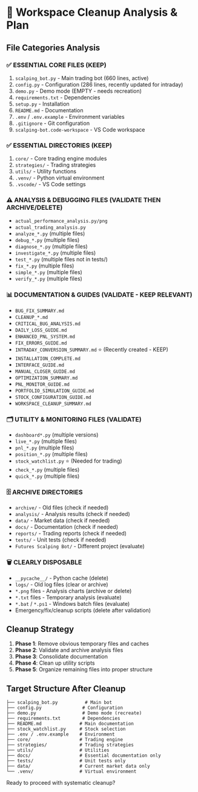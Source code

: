 # 🧹 Workspace Cleanup Analysis & Plan

## File Categories Analysis

### ✅ **ESSENTIAL CORE FILES (KEEP)**
1. `scalping_bot.py` - Main trading bot (660 lines, active)
2. `config.py` - Configuration (286 lines, recently updated for intraday)
3. `demo.py` - Demo mode (EMPTY - needs recreation)
4. `requirements.txt` - Dependencies
5. `setup.py` - Installation
6. `README.md` - Documentation
7. `.env` / `.env.example` - Environment variables
8. `.gitignore` - Git configuration
9. `scalping-bot.code-workspace` - VS Code workspace

### ✅ **ESSENTIAL DIRECTORIES (KEEP)**
1. `core/` - Core trading engine modules
2. `strategies/` - Trading strategies 
3. `utils/` - Utility functions
4. `.venv/` - Python virtual environment
5. `.vscode/` - VS Code settings

### ⚠️ **ANALYSIS & DEBUGGING FILES (VALIDATE THEN ARCHIVE/DELETE)**
- `actual_performance_analysis.py/png`
- `actual_trading_analysis.py`
- `analyze_*.py` (multiple files)
- `debug_*.py` (multiple files)
- `diagnose_*.py` (multiple files)
- `investigate_*.py` (multiple files)
- `test_*.py` (multiple files not in tests/)
- `fix_*.py` (multiple files)
- `simple_*.py` (multiple files)
- `verify_*.py` (multiple files)

### 📊 **DOCUMENTATION & GUIDES (VALIDATE - KEEP RELEVANT)**
- `BUG_FIX_SUMMARY.md`
- `CLEANUP_*.md`
- `CRITICAL_BUG_ANALYSIS.md`
- `DAILY_LOSS_GUIDE.md`
- `ENHANCED_PNL_SYSTEM.md`
- `FIX_ERRORS_GUIDE.md`
- `INTRADAY_CONVERSION_SUMMARY.md` ⭐ (Recently created - KEEP)
- `INSTALLATION_COMPLETE.md`
- `INTERFACE_GUIDE.md`
- `MANUAL_CLOSER_GUIDE.md`
- `OPTIMIZATION_SUMMARY.md`
- `PNL_MONITOR_GUIDE.md`
- `PORTFOLIO_SIMULATION_GUIDE.md`
- `STOCK_CONFIGURATION_GUIDE.md`
- `WORKSPACE_CLEANUP_SUMMARY.md`

### 🗂️ **UTILITY & MONITORING FILES (VALIDATE)**
- `dashboard*.py` (multiple versions)
- `live_*.py` (multiple files)
- `pnl_*.py` (multiple files)
- `position_*.py` (multiple files)
- `stock_watchlist.py` ⭐ (Needed for trading)
- `check_*.py` (multiple files)
- `quick_*.py` (multiple files)

### 🗄️ **ARCHIVE DIRECTORIES**
- `archive/` - Old files (check if needed)
- `analysis/` - Analysis results (check if needed)
- `data/` - Market data (check if needed)
- `docs/` - Documentation (check if needed)
- `reports/` - Trading reports (check if needed)
- `tests/` - Unit tests (check if needed)
- `Futures Scalping Bot/` - Different project (evaluate)

### 🗑️ **CLEARLY DISPOSABLE**
- `__pycache__/` - Python cache (delete)
- `logs/` - Old log files (clear or archive)
- `*.png` files - Analysis charts (archive or delete)
- `*.txt` files - Temporary analysis (evaluate)
- `*.bat` / `*.ps1` - Windows batch files (evaluate)
- Emergency/fix/cleanup scripts (delete after validation)

## Cleanup Strategy
1. **Phase 1**: Remove obvious temporary files and caches
2. **Phase 2**: Validate and archive analysis files  
3. **Phase 3**: Consolidate documentation
4. **Phase 4**: Clean up utility scripts
5. **Phase 5**: Organize remaining files into proper structure

## Target Structure After Cleanup
```
├── scalping_bot.py          # Main bot
├── config.py               # Configuration  
├── demo.py                 # Demo mode (recreate)
├── requirements.txt        # Dependencies
├── README.md              # Main documentation
├── stock_watchlist.py     # Stock selection
├── .env / .env.example    # Environment
├── core/                  # Trading engine
├── strategies/            # Trading strategies
├── utils/                 # Utilities
├── docs/                  # Essential documentation only
├── tests/                 # Unit tests only
├── data/                  # Current market data only
└── .venv/                 # Virtual environment
```

Ready to proceed with systematic cleanup?
